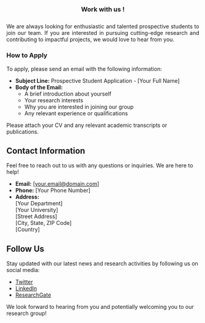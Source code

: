 
<style>
.center {
  margin: auto;
  width: 60%;
  padding: 10px;
  text-align: center;
}
</style>
<div class='center'> <h3>Work with us !</h3> </div>

<div style='text-align:justify'>
We are always looking for enthusiastic and talented prospective students to join our team. If you are interested in pursuing cutting-edge research and contributing to impactful projects, we would love to hear from you.
</div>


### How to Apply
To apply, please send an email with the following information:
- **Subject Line:** Prospective Student Application - [Your Full Name]
- **Body of the Email:**
  - A brief introduction about yourself
  - Your research interests
  - Why you are interested in joining our group
  - Any relevant experience or qualifications

Please attach your CV and any relevant academic transcripts or publications.

## Contact Information
Feel free to reach out to us with any questions or inquiries. We are here to help!

- **Email:** [your.email@domain.com]
- **Phone:** [Your Phone Number]
- **Address:**  
  [Your Department]  
  [Your University]  
  [Street Address]  
  [City, State, ZIP Code]  
  [Country]

## Follow Us
Stay updated with our latest news and research activities by following us on social media:

- [Twitter](#)
- [LinkedIn](#)
- [ResearchGate](#)

We look forward to hearing from you and potentially welcoming you to our research group!





<!-- ---
title: Contact
date: 2022-10-24

type: landing

sections:
  - block: contact
    content:
      title: Work with US!
      text: |-
        The EOJ group is always looking for enthusiatic PhD and Masters students.
      email: eojons@gmail.com
      # phone: 888 888 88 88
      address:
        street: 2-6 Hjarðarhagi
        city: Reykjavík  
        region: 
        postcode: '107'
        country: Iceland
        country_code: IS
      coordinates:
        latitude: '64.13893'
        longitude: '-21.9536'
      # directions: Enter Building 1 and take the stairs to Office 200 on Floor 2
      # office_hours:
      #   - 'Monday 10:00 to 13:00'
      #   - 'Wednesday 09:00 to 10:00'
      # appointment_url: 'https://calendly.com'
      #contact_links:
      #  - icon: comments
      #    icon_pack: fas
      #    name: Discuss on Forum
      #    link: 'https://discourse.gohugo.io'
    
      # Automatically link email and phone or display as text?
      autolink: true
    
      # Email form provider
      form:
        provider: netlify
        formspree:
          id:
        netlify:
          # Enable CAPTCHA challenge to reduce spam?
          captcha: false
    design:
      columns: '1'

  - block: markdown
    content:
      title:
      subtitle: ''
      text:
    design:
      columns: '1'
      background:
        image: 
          filename: contact.jpg
          filters:
            brightness: 1
          parallax: false
          position: center
          size: cover
          text_color_light: true
      spacing:
        padding: ['20px', '0', '20px', '0']
      css_class: fullscreen
--- -->
